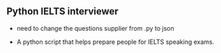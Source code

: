 ## Python IELTS interviewer

- need to change the questions supplier from .py to json


- A python script that helps prepare people for IELTS speaking exams.
